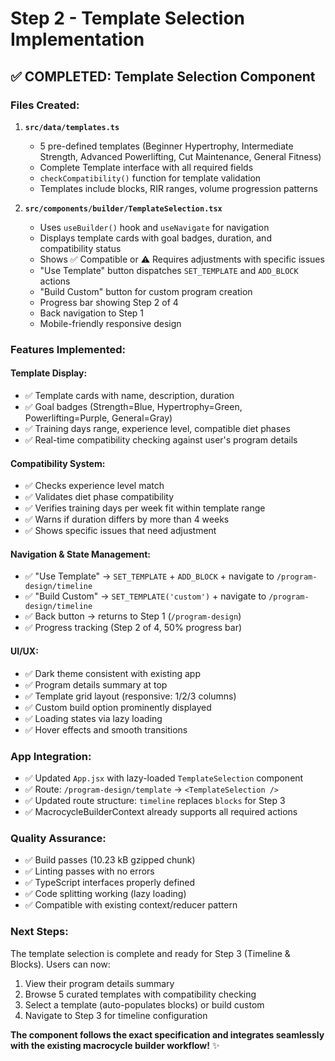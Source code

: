 # Step 2 - Template Selection Implementation

## ✅ **COMPLETED: Template Selection Component**

### **Files Created:**

1. **`src/data/templates.ts`**
   - 5 pre-defined templates (Beginner Hypertrophy, Intermediate Strength, Advanced Powerlifting, Cut Maintenance, General Fitness)
   - Complete Template interface with all required fields
   - `checkCompatibility()` function for template validation
   - Templates include blocks, RIR ranges, volume progression patterns

2. **`src/components/builder/TemplateSelection.tsx`**
   - Uses `useBuilder()` hook and `useNavigate` for navigation
   - Displays template cards with goal badges, duration, and compatibility status
   - Shows ✅ Compatible or ⚠️ Requires adjustments with specific issues
   - "Use Template" button dispatches `SET_TEMPLATE` and `ADD_BLOCK` actions
   - "Build Custom" button for custom program creation
   - Progress bar showing Step 2 of 4
   - Back navigation to Step 1
   - Mobile-friendly responsive design

### **Features Implemented:**

#### **Template Display:**
- ✅ Template cards with name, description, duration
- ✅ Goal badges (Strength=Blue, Hypertrophy=Green, Powerlifting=Purple, General=Gray)
- ✅ Training days range, experience level, compatible diet phases
- ✅ Real-time compatibility checking against user's program details

#### **Compatibility System:**
- ✅ Checks experience level match
- ✅ Validates diet phase compatibility 
- ✅ Verifies training days per week fit within template range
- ✅ Warns if duration differs by more than 4 weeks
- ✅ Shows specific issues that need adjustment

#### **Navigation & State Management:**
- ✅ "Use Template" → `SET_TEMPLATE` + `ADD_BLOCK` + navigate to `/program-design/timeline`
- ✅ "Build Custom" → `SET_TEMPLATE('custom')` + navigate to `/program-design/timeline`
- ✅ Back button → returns to Step 1 (`/program-design`)
- ✅ Progress tracking (Step 2 of 4, 50% progress bar)

#### **UI/UX:**
- ✅ Dark theme consistent with existing app
- ✅ Program details summary at top
- ✅ Template grid layout (responsive: 1/2/3 columns)
- ✅ Custom build option prominently displayed
- ✅ Loading states via lazy loading
- ✅ Hover effects and smooth transitions

### **App Integration:**
- ✅ Updated `App.jsx` with lazy-loaded `TemplateSelection` component
- ✅ Route: `/program-design/template` → `<TemplateSelection />`
- ✅ Updated route structure: `timeline` replaces `blocks` for Step 3
- ✅ MacrocycleBuilderContext already supports all required actions

### **Quality Assurance:**
- ✅ Build passes (10.23 kB gzipped chunk)
- ✅ Linting passes with no errors
- ✅ TypeScript interfaces properly defined
- ✅ Code splitting working (lazy loading)
- ✅ Compatible with existing context/reducer pattern

### **Next Steps:**
The template selection is complete and ready for Step 3 (Timeline & Blocks). Users can now:
1. View their program details summary
2. Browse 5 curated templates with compatibility checking
3. Select a template (auto-populates blocks) or build custom
4. Navigate to Step 3 for timeline configuration

**The component follows the exact specification and integrates seamlessly with the existing macrocycle builder workflow!** ✨
